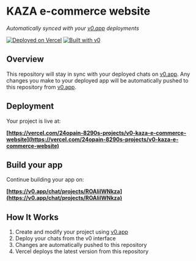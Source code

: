 # KAZA e-commerce website

*Automatically synced with your [v0.app](https://v0.app) deployments*

[![Deployed on Vercel](https://img.shields.io/badge/Deployed%20on-Vercel-black?style=for-the-badge&logo=vercel)](https://vercel.com/24opain-8290s-projects/v0-kaza-e-commerce-website)
[![Built with v0](https://img.shields.io/badge/Built%20with-v0.app-black?style=for-the-badge)](https://v0.app/chat/projects/ROAlilWNkza)

## Overview

This repository will stay in sync with your deployed chats on [v0.app](https://v0.app).
Any changes you make to your deployed app will be automatically pushed to this repository from [v0.app](https://v0.app).

## Deployment

Your project is live at:

**[https://vercel.com/24opain-8290s-projects/v0-kaza-e-commerce-website](https://vercel.com/24opain-8290s-projects/v0-kaza-e-commerce-website)**

## Build your app

Continue building your app on:

**[https://v0.app/chat/projects/ROAlilWNkza](https://v0.app/chat/projects/ROAlilWNkza)**

## How It Works

1. Create and modify your project using [v0.app](https://v0.app)
2. Deploy your chats from the v0 interface
3. Changes are automatically pushed to this repository
4. Vercel deploys the latest version from this repository